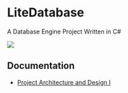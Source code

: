 ﻿# LiteDatabase

A Database Engine Project Written in C#

![](https://cdn.jsdelivr.net/gh/DyingDown/img-host-repo/202509181950059.png)


## Documentation

- [Project Architecture and Design Ⅰ](https://dyingdown.github.io/2025/09/15/Database-Engine-Project-Project-Architecture-and-Design-I/)